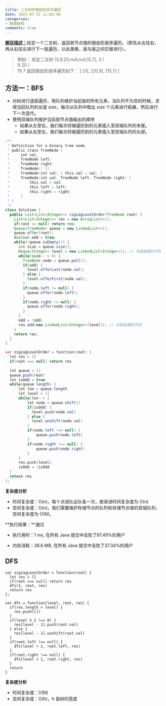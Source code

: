 ```yaml
---
title: 二叉树的锯齿形层次遍历
date: 2021-07-31 11:03:48
categories:
- 数据结构
comments: true
---
```


[**题目描述：**](https://leetcode-cn.com/problems/binary-tree-zigzag-level-order-traversal/)给定一个二叉树，返回其节点值的锯齿形层序遍历。（即先从左往右，再从右往左进行下一层遍历，以此类推，层与层之间交替进行）。

<!-- more -->

> 例如：
> 给定二叉树 [3,9,20,null,null,15,7],
>     3
>    / \
>   9  20
>       /  \
>    15   7
> 返回锯齿形层序遍历如下：
> [
>   [3],
>   [20,9],
>   [15,7]
> ]



## 方法一：BFS

- 对树进行逐层遍历，用队列维护当前层的所有元素，当队列不为空的时候，求得当前队列的长度 size，每次从队列中取出 size 个元素进行拓展，然后进行下一次迭代。
- 使用双端队列维护当前层节点值输出的顺序
  - 如果从左至右，我们每次将被遍历到的元素插入至双端队列的末尾。
  - 如果从右至左，我们每次将被遍历到的元素插入至双端队列的头部。

```java
/**
 * Definition for a binary tree node.
 * public class TreeNode {
 *     int val;
 *     TreeNode left;
 *     TreeNode right;
 *     TreeNode() {}
 *     TreeNode(int val) { this.val = val; }
 *     TreeNode(int val, TreeNode left, TreeNode right) {
 *         this.val = val;
 *         this.left = left;
 *         this.right = right;
 *     }
 * }
 */
class Solution {
  public List<List<Integer>> zigzagLevelOrder(TreeNode root) {
    List<List<Integer>> res = new ArrayList<>();
    if(root == null) return res;
    Queue<TreeNode> queue = new LinkedList<>();
    queue.offer(root);
    Boolean odd = true;
    while(!queue.isEmpty()) {
      int size = queue.size();
      Deque<Integer> level = new LinkedList<Integer>(); // 与层级便利不同，使用双端队列维护
      while(size-- > 0) {
        TreeNode node = queue.poll();
        if(odd) {
          level.offerLast(node.val);
        } else {
          level.offerFirst(node.val);
        }
        if(node.left != null) {
          queue.offer(node.left);
        }
        if(node.right != null) {
          queue.offer(node.right);
        }
      }
      odd = !odd;
      res.add(new LinkedList<Integer>(level)); // 与层级便利不同
    }
    return res;
  }
}

var zigzagLevelOrder = function(root) {
  let res = []
  if(root === null) return res
    
  let queue = []
  queue.push(root)
  let isOdd = true
  while(queue.length) {
      let len = queue.length
      let level = []
      while(len--) {
          let node = queue.shift()
          if(isOdd) {
            level.push(node.val)
          } else {
            level.unshift(node.val)
          }
          if(node.left !== null) {
              queue.push(node.left)
          }
          if(node.right !== null) {
              queue.push(node.right)
          }
      }
      res.push(level)
      isOdd = !isOdd
  }
  return res
};
```

**复杂度分析**

- 时间复杂度：O(n)，每个点进队出队各一次，故渐进时间复杂度为 O(n)
- 空间复杂度：O(n)，我们需要维护存储节点的队列和存储节点值的双端队列，空间复杂度为 O(N)。

**执行结果：**通过

- 执行用时：1 ms, 在所有 Java 提交中击败了97.49%的用户

- 内存消耗：38.6 MB, 在所有 Java 提交中击败了37.34%的用户



## DFS

```JS
var zigzagLevelOrder = function(root) {
  let res = []
  if(root === null) return res
  dfs(1, root, res)
  return res
};

var dfs = function(level, root, res) {
  if(res.length < level) {
    res.push([])
  }
  if(level % 2 !== 0) {
    res[level - 1].push(root.val)
  } else {
    res[level - 1].unshift(root.val)
  }
  if(root.left !== null) {
    dfs(level + 1, root.left, res)
  }
  if(root.right !== null) {
    dfs(level + 1, root.right, res)
  }
  return
}
```

**复杂度分析**

- 时间复杂度：O(N)
- 空间复杂度：O(h)，h 是树的高度

